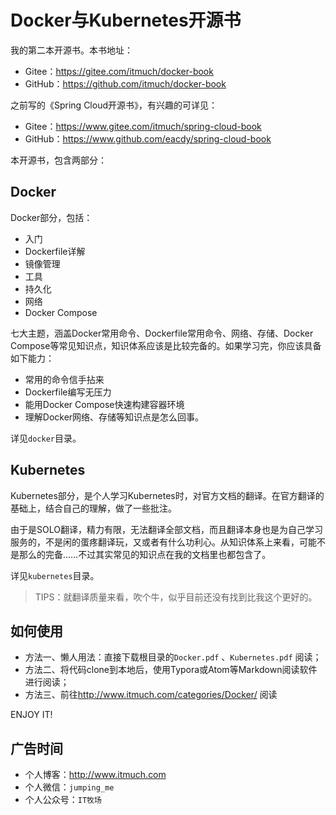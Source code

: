 # Docker与Kubernetes开源书

我的第二本开源书。本书地址：

* Gitee：<https://gitee.com/itmuch/docker-book>
* GitHub：<https://github.com/itmuch/docker-book>

之前写的《Spring Cloud开源书》，有兴趣的可详见：

* Gitee：<https://www.gitee.com/itmuch/spring-cloud-book>
* GitHub：<https://www.github.com/eacdy/spring-cloud-book>



本开源书，包含两部分：

## Docker

Docker部分，包括：

* 入门
* Dockerfile详解
* 镜像管理
* 工具
* 持久化
* 网络
* Docker Compose

七大主题，涵盖Docker常用命令、Dockerfile常用命令、网络、存储、Docker Compose等常见知识点，知识体系应该是比较完备的。如果学习完，你应该具备如下能力：

* 常用的命令信手拈来
* Dockerfile编写无压力
* 能用Docker Compose快速构建容器环境
* 理解Docker网络、存储等知识点是怎么回事。

详见`docker`目录。



## Kubernetes

Kubernetes部分，是个人学习Kubernetes时，对官方文档的翻译。在官方翻译的基础上，结合自己的理解，做了一些批注。

由于是SOLO翻译，精力有限，无法翻译全部文档，而且翻译本身也是为自己学习服务的，不是闲的蛋疼翻译玩，又或者有什么功利心。从知识体系上来看，可能不是那么的完备……不过其实常见的知识点在我的文档里也都包含了。

详见`kubernetes`目录。

> TIPS：就翻译质量来看，吹个牛，似乎目前还没有找到比我这个更好的。



## 如何使用

- 方法一、懒人用法：直接下载根目录的`Docker.pdf` 、`Kubernetes.pdf` 阅读；
- 方法二、将代码clone到本地后，使用Typora或Atom等Markdown阅读软件进行阅读；
- 方法三、前往<http://www.itmuch.com/categories/Docker/> 阅读



ENJOY IT!



## 广告时间

* 个人博客：<http://www.itmuch.com>
* 个人微信：`jumping_me`
* 个人公众号：`IT牧场` 